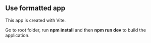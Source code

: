## Use formatted app

This app is created with Vite.

Go to root folder, run **npm install** and then **npm run dev** to build the application.
